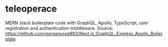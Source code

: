 # teleoperace

MERN stack boilerplate code with GraphQL, Apollo, TypeScript, user registration and authentication middleware.
Source: <https://github.com/garganurag893/Next.js_GraphQL_Express_Apollo_Boilerplate>
